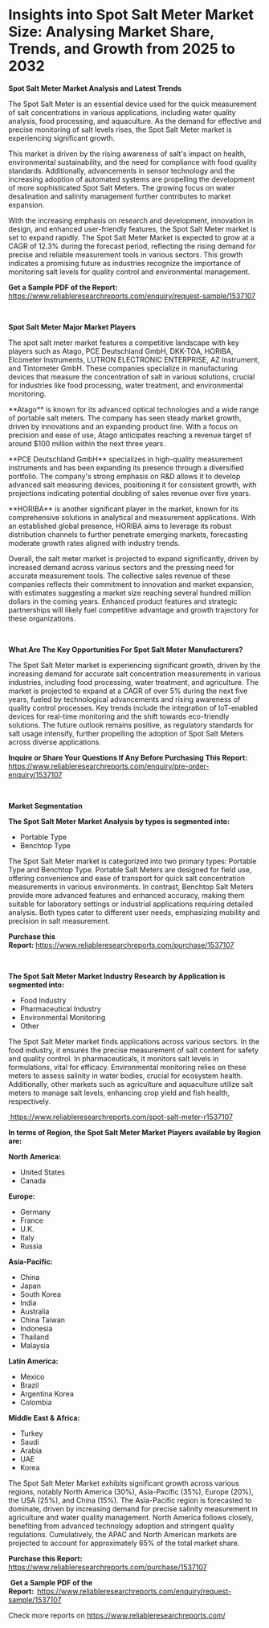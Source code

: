<p><h1>Insights into Spot Salt Meter Market Size: Analysing Market Share, Trends, and Growth from 2025 to 2032</h1></p><p><strong>Spot Salt Meter Market Analysis and Latest Trends</strong></p>
<p><p>The Spot Salt Meter is an essential device used for the quick measurement of salt concentrations in various applications, including water quality analysis, food processing, and aquaculture. As the demand for effective and precise monitoring of salt levels rises, the Spot Salt Meter market is experiencing significant growth. </p><p>This market is driven by the rising awareness of salt's impact on health, environmental sustainability, and the need for compliance with food quality standards. Additionally, advancements in sensor technology and the increasing adoption of automated systems are propelling the development of more sophisticated Spot Salt Meters. The growing focus on water desalination and salinity management further contributes to market expansion.</p><p>With the increasing emphasis on research and development, innovation in design, and enhanced user-friendly features, the Spot Salt Meter market is set to expand rapidly. The Spot Salt Meter Market is expected to grow at a CAGR of 12.3% during the forecast period, reflecting the rising demand for precise and reliable measurement tools in various sectors. This growth indicates a promising future as industries recognize the importance of monitoring salt levels for quality control and environmental management.</p></p>
<p><strong>Get a Sample PDF of the Report:&nbsp;</strong> <a href="https://www.reliableresearchreports.com/enquiry/request-sample/1537107?utm_campaign=2477&utm_medium=2&utm_source=Github&utm_content=ia&utm_term=27022025&utm_id=spot-salt-meter">https://www.reliableresearchreports.com/enquiry/request-sample/1537107</a></p>
<p>&nbsp;</p>
<p><strong>Spot Salt Meter Major Market Players</strong></p>
<p><p>The spot salt meter market features a competitive landscape with key players such as Atago, PCE Deutschland GmbH, DKK-TOA, HORIBA, Elcometer Instruments, LUTRON ELECTRONIC ENTERPRISE, AZ Instrument, and Tintometer GmbH. These companies specialize in manufacturing devices that measure the concentration of salt in various solutions, crucial for industries like food processing, water treatment, and environmental monitoring.</p><p>**Atago** is known for its advanced optical technologies and a wide range of portable salt meters. The company has seen steady market growth, driven by innovations and an expanding product line. With a focus on precision and ease of use, Atago anticipates reaching a revenue target of around $100 million within the next three years.</p><p>**PCE Deutschland GmbH** specializes in high-quality measurement instruments and has been expanding its presence through a diversified portfolio. The company's strong emphasis on R&D allows it to develop advanced salt measuring devices, positioning it for consistent growth, with projections indicating potential doubling of sales revenue over five years.</p><p>**HORIBA** is another significant player in the market, known for its comprehensive solutions in analytical and measurement applications. With an established global presence, HORIBA aims to leverage its robust distribution channels to further penetrate emerging markets, forecasting moderate growth rates aligned with industry trends.</p><p>Overall, the salt meter market is projected to expand significantly, driven by increased demand across various sectors and the pressing need for accurate measurement tools. The collective sales revenue of these companies reflects their commitment to innovation and market expansion, with estimates suggesting a market size reaching several hundred million dollars in the coming years. Enhanced product features and strategic partnerships will likely fuel competitive advantage and growth trajectory for these organizations.</p></p>
<p>&nbsp;</p>
<p><strong>What Are The Key Opportunities For Spot Salt Meter Manufacturers?</strong></p>
<p><p>The Spot Salt Meter market is experiencing significant growth, driven by the increasing demand for accurate salt concentration measurements in various industries, including food processing, water treatment, and agriculture. The market is projected to expand at a CAGR of over 5% during the next five years, fueled by technological advancements and rising awareness of quality control processes. Key trends include the integration of IoT-enabled devices for real-time monitoring and the shift towards eco-friendly solutions. The future outlook remains positive, as regulatory standards for salt usage intensify, further propelling the adoption of Spot Salt Meters across diverse applications.</p></p>
<p><strong>Inquire or Share Your Questions If Any Before Purchasing This Report:</strong> <a href="https://www.reliableresearchreports.com/enquiry/pre-order-enquiry/1537107?utm_campaign=2477&utm_medium=2&utm_source=Github&utm_content=ia&utm_term=27022025&utm_id=spot-salt-meter">https://www.reliableresearchreports.com/enquiry/pre-order-enquiry/1537107</a></p>
<p>&nbsp;</p>
<p><strong>Market Segmentation</strong></p>
<p><strong>The Spot Salt Meter Market Analysis by types is segmented into:</strong></p>
<p><ul><li>Portable Type</li><li>Benchtop Type</li></ul></p>
<p><p>The Spot Salt Meter market is categorized into two primary types: Portable Type and Benchtop Type. Portable Salt Meters are designed for field use, offering convenience and ease of transport for quick salt concentration measurements in various environments. In contrast, Benchtop Salt Meters provide more advanced features and enhanced accuracy, making them suitable for laboratory settings or industrial applications requiring detailed analysis. Both types cater to different user needs, emphasizing mobility and precision in salt measurement.</p></p>
<p><strong>Purchase this Report:&nbsp;</strong><a href="https://www.reliableresearchreports.com/purchase/1537107?utm_campaign=2477&utm_medium=2&utm_source=Github&utm_content=ia&utm_term=27022025&utm_id=spot-salt-meter">https://www.reliableresearchreports.com/purchase/1537107</a></p>
<p>&nbsp;</p>
<p><strong>The Spot Salt Meter Market Industry Research by Application is segmented into:</strong></p>
<p><ul><li>Food Industry</li><li>Pharmaceutical Industry</li><li>Environmental Monitoring</li><li>Other</li></ul></p>
<p><p>The Spot Salt Meter market finds applications across various sectors. In the food industry, it ensures the precise measurement of salt content for safety and quality control. In pharmaceuticals, it monitors salt levels in formulations, vital for efficacy. Environmental monitoring relies on these meters to assess salinity in water bodies, crucial for ecosystem health. Additionally, other markets such as agriculture and aquaculture utilize salt meters to manage salt levels, enhancing crop yield and fish health, respectively.</p></p>
<p><a href="https://www.reliableresearchreports.com/spot-salt-meter-r1537107?utm_campaign=2477&utm_medium=2&utm_source=Github&utm_content=ia&utm_term=27022025&utm_id=spot-salt-meter">&nbsp;https://www.reliableresearchreports.com/spot-salt-meter-r1537107</a></p>
<p><strong>In terms of Region, the Spot Salt Meter Market Players available by Region are:</strong></p>
<p>
    <p> <strong> North America: </strong>
        <ul>
            <li>United States</li>
            <li>Canada</li>
        </ul>
        </p> 
    <p> <strong> Europe: </strong>
        <ul>
            <li>Germany</li>
            <li>France</li>
            <li>U.K.</li>
            <li>Italy</li>
            <li>Russia</li>
        </ul>
        </p> 
    <p> <strong> Asia-Pacific: </strong>
        <ul>
            <li>China</li>
            <li>Japan</li>
            <li>South Korea</li>
            <li>India</li>
            <li>Australia</li>
            <li>China Taiwan</li>
            <li>Indonesia</li>
            <li>Thailand</li>
            <li>Malaysia</li>
        </ul>
        </p> 
    <p> <strong> Latin America: </strong>
        <ul>
            <li>Mexico</li>
            <li>Brazil</li>
            <li>Argentina Korea</li>
            <li>Colombia</li>
        </ul>
        </p> 
    <p> <strong> Middle East & Africa: </strong>
        <ul>
            <li>Turkey</li>
            <li>Saudi</li>
            <li>Arabia</li>
            <li>UAE</li>
            <li>Korea</li>
        </ul>
    </p>
    </p>
<p><p>The Spot Salt Meter Market exhibits significant growth across various regions, notably North America (30%), Asia-Pacific (35%), Europe (20%), the USA (25%), and China (15%). The Asia-Pacific region is forecasted to dominate, driven by increasing demand for precise salinity measurement in agriculture and water quality management. North America follows closely, benefiting from advanced technology adoption and stringent quality regulations. Cumulatively, the APAC and North American markets are projected to account for approximately 65% of the total market share.</p></p>
<p><strong>Purchase this Report: </strong><a href="https://www.reliableresearchreports.com/purchase/1537107?utm_campaign=2477&utm_medium=2&utm_source=Github&utm_content=ia&utm_term=27022025&utm_id=spot-salt-meter">https://www.reliableresearchreports.com/purchase/1537107</a></p>
<p>&nbsp;<strong>Get a Sample PDF of the Report:&nbsp;&nbsp;</strong><a href="https://www.reliableresearchreports.com/enquiry/request-sample/1537107?utm_campaign=2477&utm_medium=2&utm_source=Github&utm_content=ia&utm_term=27022025&utm_id=spot-salt-meter">https://www.reliableresearchreports.com/enquiry/request-sample/1537107</a></p>
<p><strong></strong></p>
<p>Check more reports on <a href="https://www.reliableresearchreports.com/?utm_campaign=2477&utm_medium=2&utm_source=Github&utm_content=ia&utm_term=27022025&utm_id=spot-salt-meter">https://www.reliableresearchreports.com/</a></p>